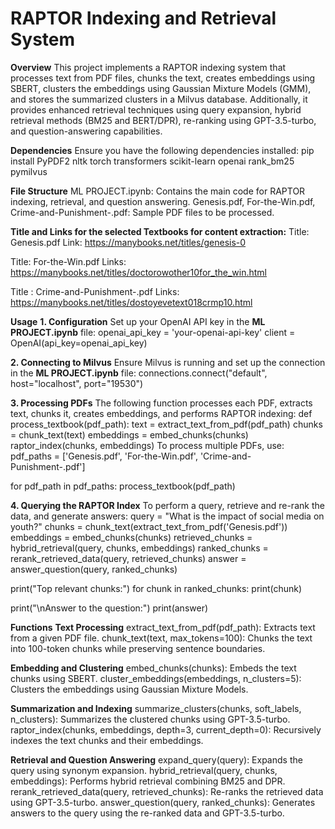 # RAPTOR Indexing and Retrieval System
**Overview**
This project implements a RAPTOR indexing system that processes text from PDF files, chunks the text, creates embeddings using SBERT, clusters the embeddings using Gaussian Mixture Models (GMM), and stores the summarized clusters in a Milvus database. Additionally, it provides enhanced retrieval techniques using query expansion, hybrid retrieval methods (BM25 and BERT/DPR), re-ranking using GPT-3.5-turbo, and question-answering capabilities.


**Dependencies**
Ensure you have the following dependencies installed:
pip install PyPDF2 nltk torch transformers scikit-learn openai rank_bm25 pymilvus

**File Structure**
ML PROJECT.ipynb: Contains the main code for RAPTOR indexing, retrieval, and question answering.
Genesis.pdf, For-the-Win.pdf, Crime-and-Punishment-.pdf: Sample PDF files to be processed.

**Title and Links for the selected Textbooks for content extraction:**
Title: Genesis.pdf
Link: https://manybooks.net/titles/genesis-0

Title: For-the-Win.pdf
Links: https://manybooks.net/titles/doctorowother10for_the_win.html

Title : Crime-and-Punishment-.pdf
Links: https://manybooks.net/titles/dostoyevetext018crmp10.html

**Usage**
**1. Configuration**
Set up your OpenAI API key in the **ML PROJECT.ipynb** file:
openai_api_key = 'your-openai-api-key'
client = OpenAI(api_key=openai_api_key)

**2. Connecting to Milvus**
Ensure Milvus is running and set up the connection in the **ML PROJECT.ipynb** file:
connections.connect("default", host="localhost", port="19530")

**3. Processing PDFs**
The following function processes each PDF, extracts text, chunks it, creates embeddings, and performs RAPTOR indexing:
def process_textbook(pdf_path):
    text = extract_text_from_pdf(pdf_path)
    chunks = chunk_text(text)
    embeddings = embed_chunks(chunks)
    raptor_index(chunks, embeddings)
To process multiple PDFs, use:
pdf_paths = ['Genesis.pdf', 'For-the-Win.pdf', 'Crime-and-Punishment-.pdf']

for pdf_path in pdf_paths:
    process_textbook(pdf_path)


**4. Querying the RAPTOR Index**
To perform a query, retrieve and re-rank the data, and generate answers:
query = "What is the impact of social media on youth?"
chunks = chunk_text(extract_text_from_pdf('Genesis.pdf'))
embeddings = embed_chunks(chunks)
retrieved_chunks = hybrid_retrieval(query, chunks, embeddings)
ranked_chunks = rerank_retrieved_data(query, retrieved_chunks)
answer = answer_question(query, ranked_chunks)

print("Top relevant chunks:")
for chunk in ranked_chunks:
    print(chunk)

print("\nAnswer to the question:")
print(answer)


**Functions**
**Text Processing**
extract_text_from_pdf(pdf_path): Extracts text from a given PDF file.
chunk_text(text, max_tokens=100): Chunks the text into 100-token chunks while preserving sentence boundaries.

**Embedding and Clustering**
embed_chunks(chunks): Embeds the text chunks using SBERT.
cluster_embeddings(embeddings, n_clusters=5): Clusters the embeddings using Gaussian Mixture Models.

**Summarization and Indexing**
summarize_clusters(chunks, soft_labels, n_clusters): Summarizes the clustered chunks using GPT-3.5-turbo.
raptor_index(chunks, embeddings, depth=3, current_depth=0): Recursively indexes the text chunks and their embeddings.

**Retrieval and Question Answering**
expand_query(query): Expands the query using synonym expansion.
hybrid_retrieval(query, chunks, embeddings): Performs hybrid retrieval combining BM25 and DPR.
rerank_retrieved_data(query, retrieved_chunks): Re-ranks the retrieved data using GPT-3.5-turbo.
answer_question(query, ranked_chunks): Generates answers to the query using the re-ranked data and GPT-3.5-turbo.
